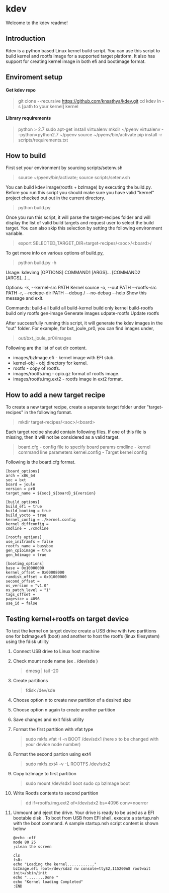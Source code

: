 # kdev

Welcome to the kdev readme!

## Introduction

Kdev is a python based Linux kernel build script. You can use this script to build kernel and rootfs image for a supported target platform. It also has support for creating kernel image in both efi and bootimage format.

## Enviroment setup

#### Get kdev repo
> git clone --recursive https://github.com/knsathya/kdev.git
> cd kdev
> ln -s [path to your kernel] kernel

#### Library requirements
> python > 2.7
> sudo apt-get install virtualenv
> mkdir ~/pyenv
> virtualenv --python=python2.7 ~/pyenv
> source ~/pyenv/bin/activate
> pip install -r scripts/requirements.txt

## How to build

First set your environment by sourcing scripts/setenv.sh
> source ~/pyenv/bin/activate; source scripts/setenv.sh

You can build kdev image(rootfs + bzImage) by executing the build.py. Before you run this script you should make sure you have valid "kernel" project checked out out in the current directory.
> python build.py

Once you run this script, it will parse the target-recipes folder and will display the list of valid build targets and request user to select the build target. You can also skip this selection by setting the following environment variable.
> export SELECTED_TARGET_DIR=target-recipes/\<soc\>/\<board\>/

To get more info on various options of build.py,
> python build.py -h

Usage: kdevimg [OPTIONS] COMMAND1 [ARGS]... [COMMAND2 [ARGS]...]...

Options:
  -k, --kernel-src PATH   Kernel source
  -o, --out PATH
  --rootfs-src PATH
  -r, --reciepe-dir PATH
  --debug / --no-debug
  --help                  Show this message and exit.

Commands:
  build-all      build all
  build-kernel   build only kernel
  build-rootfs   build only rootfs
  gen-image      Generate images
  udpate-rootfs  Update rootfs

After successfully running this script, it will generate the kdev images in the "out" folder. For example, for bxt_joule_pr0, you can find images under,
> out/bxt_joule_pr0/images

Following are the list of out dir content.
* images/bzImage.efi     - kernel image with EFI stub.
* kernel-obj      - obj directory for kernel.
* rootfs          - copy of rootfs.
* images/rootfs.img      - cpio.gz format of rootfs image.
* images/rootfs.img.ext2 - rootfs image in ext2 format.

## How to add a new target recipe

To create a new target recipe, create a separate target folder under "target-recipes" in the following format.

> mkdir target-recipes/\<soc\>/\<board\>

Each target recipe should contain following files. If one of this file is missing, then it will not be considered as a valid target.

> board.cfg - config file to specify board params
> cmdline - kernel command line parameters
> kernel.config - Target kernel config

Following is the board.cfg format.

    [board_options]
    arch = x86_64
    soc = bxt
    board = joule
    version = pr0
    target_name = ${soc}_${board}_${version}

    [build_options]
    build_efi = true
    build_bootimg = true
    build_yocto = true
    kernel_config = ./kernel.config
    kernel_diffconfig =
    cmdline = ./cmdline

    [rootfs_options]
    use_initramfs = false
    rootfs_name = busybox
    gen_cpioimage = true
    gen_hdimage = true

    [bootimg_options]
    base = 0x10000000
    kernel_offset = 0x00008000
    ramdisk_offset = 0x01000000
    second_offset =
    os_version = "v1.0"
    os_patch_level = "1"
    tags_offset =
    pagesize = 4096
    use_id = false

## Testing kernel+rootfs on target device

To test the kernel on target device create a USB drive with two partitions one for bzImage.efi (boot) and another to host the rootfs (linux filesystem) using the fdisk utility

1. Connect USB drive to Linux host machine
2. Check mount node name (ex . /dev/sde )
    > dmesg | tail -20
3. Create partitions
    > fdisk /dev/sde
4. Choose option n to create new partition of a desired size
5. Choose option n again to create another partition
6. Save changes and exit fdisk utility
7. Format the first partition with vfat type
    > sudo mkfs.vfat -I -n BOOT /dev/sdx1 (here x to be changed with your device node number)
8. Format the second partion using ext4
    > sudo mkfs.ext4 -v -L ROOTFS /dev/sdx2
9. Copy bzImage to first partition
    > sudo mount /dev/sdx1 boot
    > sudo cp bzImage boot
10. Write Rootfs contents to second partition
    > dd if=rootfs.img.ext2 of=/dev/sdx2 bs=4096 conv=noerror

11. Unmount and eject the drive. Your drive is ready to be used as a EFI bootable disk . To boot from USB from EFI shell, execute a   startup.nsh with the boot command. A sample startup.nsh script content is shown below

        @echo -off
        mode 80 25
        ;clean the screen

        cls
        fs0:
        echo "Loading the kernel............"
        bzImage.efi root=/dev/sda2 rw console=ttyS2,115200n8 rootwait init=/sbin/init
        echo "........Done "
        echo "Kernel loading Completed"
        :END
